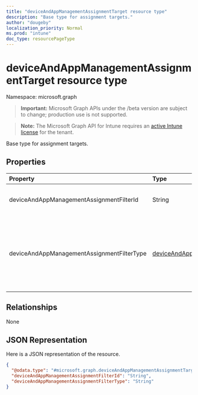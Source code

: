```yaml
---
title: "deviceAndAppManagementAssignmentTarget resource type"
description: "Base type for assignment targets."
author: "dougeby"
localization_priority: Normal
ms.prod: "intune"
doc_type: resourcePageType
---
```


# deviceAndAppManagementAssignmentTarget resource type

Namespace: microsoft.graph

> **Important:** Microsoft Graph APIs under the /beta version are subject to change; production use is not supported.

> **Note:** The Microsoft Graph API for Intune requires an [active Intune license](https://go.microsoft.com/fwlink/?linkid=839381) for the tenant.

Base type for assignment targets.

## Properties
|Property|Type|Description|
|:---|:---|:---|
|deviceAndAppManagementAssignmentFilterId|String|The Id of the filter for the target assignment.|
|deviceAndAppManagementAssignmentFilterType|[deviceAndAppManagementAssignmentFilterType](../resources/intune-shared-deviceandappmanagementassignmentfiltertype.md)|The type of filter of the target assignment i.e. Exclude or Include. Possible values are: `none`, `include`.|

## Relationships
None

## JSON Representation
Here is a JSON representation of the resource.
<!-- {
  "blockType": "resource",
  "@odata.type": "microsoft.graph.deviceAndAppManagementAssignmentTarget"
}
-->
``` json
{
  "@odata.type": "#microsoft.graph.deviceAndAppManagementAssignmentTarget",
  "deviceAndAppManagementAssignmentFilterId": "String",
  "deviceAndAppManagementAssignmentFilterType": "String"
}
```





